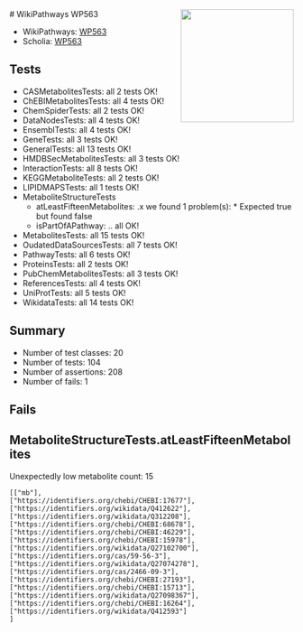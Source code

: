 <img style="float: right; width: 200px" src="https://upload.wikimedia.org/wikipedia/commons/thumb/8/83/Wplogo_with_text_500.png/640px-Wplogo_with_text_500.png" />
# WikiPathways WP563

* WikiPathways: [WP563](https://new.wikipathways.org/pathways/WP563)
* Scholia: [WP563](https://scholia.toolforge.org/wikipathways/WP563)
## Tests
* CASMetabolitesTests: all 2 tests OK!
* ChEBIMetabolitesTests: all 4 tests OK!
* ChemSpiderTests: all 2 tests OK!
* DataNodesTests: all 4 tests OK!
* EnsemblTests: all 4 tests OK!
* GeneTests: all 3 tests OK!
* GeneralTests: all 13 tests OK!
* HMDBSecMetabolitesTests: all 3 tests OK!
* InteractionTests: all 8 tests OK!
* KEGGMetaboliteTests: all 2 tests OK!
* LIPIDMAPSTests: all 1 tests OK!
* MetaboliteStructureTests
    * atLeastFifteenMetabolites: .x we found 1 problem(s):
            * Expected true but found false
    * isPartOfAPathway: .. all OK!
* MetabolitesTests: all 15 tests OK!
* OudatedDataSourcesTests: all 7 tests OK!
* PathwayTests: all 6 tests OK!
* ProteinsTests: all 2 tests OK!
* PubChemMetabolitesTests: all 3 tests OK!
* ReferencesTests: all 4 tests OK!
* UniProtTests: all 5 tests OK!
* WikidataTests: all 14 tests OK!


## Summary

* Number of test classes: 20
* Number of tests: 104
* Number of assertions: 208
* Number of fails: 1

## Fails

<a name="3b0f9401" />

## MetaboliteStructureTests.atLeastFifteenMetabolites

Unexpectedly low metabolite count: 15

```
[["mb"],
["https://identifiers.org/chebi/CHEBI:17677"],
["https://identifiers.org/wikidata/Q412622"],
["https://identifiers.org/wikidata/Q312208"],
["https://identifiers.org/chebi/CHEBI:68678"],
["https://identifiers.org/chebi/CHEBI:46229"],
["https://identifiers.org/chebi/CHEBI:15978"],
["https://identifiers.org/wikidata/Q27102700"],
["https://identifiers.org/cas/59-56-3"],
["https://identifiers.org/wikidata/Q27074278"],
["https://identifiers.org/cas/2466-09-3"],
["https://identifiers.org/chebi/CHEBI:27193"],
["https://identifiers.org/chebi/CHEBI:15713"],
["https://identifiers.org/wikidata/Q27098367"],
["https://identifiers.org/chebi/CHEBI:16264"],
["https://identifiers.org/wikidata/Q412593"]
]
```

